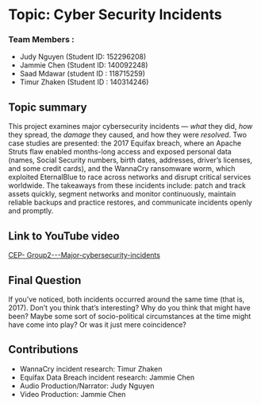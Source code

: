 # Topic: Cyber Security Incidents
### Team Members : ###
   - Judy Nguyen (Student ID: 152296208)
   - Jammie Chen (Student ID: 140092248)
   - Saad Mdawar (student ID : 118715259)
   - Timur Zhaken (Student ID : 140314246)

## Topic summary
This project examines major cybersecurity incidents — *what* they did, *how* they spread, the *damage* they caused, and how they were *resolved*. Two case studies are presented: the 2017 Equifax breach, where an Apache Struts flaw enabled months-long access and exposed personal data (names, Social Security numbers, birth dates, addresses, driver’s licenses, and some credit cards), and the WannaCry ransomware worm, which exploited EternalBlue to race across networks and disrupt critical services worldwide. The takeaways from these incidents include: patch and track assets quickly, segment networks and monitor continuously, maintain reliable backups and practice restores, and communicate incidents openly and promptly.


## Link to YouTube video
[CEP- Group2---Major-cybersecurity-incidents](https://youtu.be/GZsFQ6I-Gfc)

## Final Question
If you’ve noticed, both incidents occurred around the same time (that is, 2017). Don’t you think that’s interesting? Why do you think that might have been? Maybe some sort of socio-political circumstances at the time might have come into play? Or was it just mere coincidence?

## Contributions
- WannaCry incident research: Timur Zhaken
- Equifax Data Breach incident research: Jammie Chen
- Audio Production/Narrator: Judy Nguyen
- Video Production: Jammie Chen
